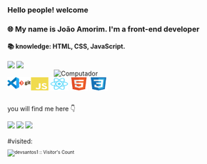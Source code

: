 ### Hello people! welcome

<h3>🌐 My name is João Amorim. I'm a front-end developer</h3>
<h4>📚 knowledge: HTML, CSS, JavaScript.</h4>
<section>
 <img height="160em" src="https://github-readme-stats.vercel.app/api?username=devsantos1&show_icons=true&theme=dark&include_all_commits=true&count_private=true"/>
  <img height="160em" src="https://github-readme-stats.vercel.app/api/top-langs/?username=devsantos1&layout=compact&langs_count=7&theme=dracula"/>  
</section>

 <img src="https://raw.githubusercontent.com/MicaelliMedeiros/micaellimedeiros/master/image/computer-illustration.png" min-width="400px" max-width="400px" width="400px" align="right" alt="Computador">
  <div style="display: inline_block"><br>
  <img align="center" alt="Rafa-Js" height="30" width="40" src="https://raw.githubusercontent.com/devicons/devicon/master/icons/javascript/javascript-plain.svg">
 <!-- <img align="center" alt="Rafa-Ts" height="30" width="40" src="https://raw.githubusercontent.com/devicons/devicon/master/icons/typescript/typescript-plain.svg"> -->
  <img align="center" alt="Rafa-React" height="30" width="40" src="https://raw.githubusercontent.com/devicons/devicon/master/icons/react/react-original.svg">
  <img align="center" alt="Rafa-HTML" height="30" width="40" src="https://raw.githubusercontent.com/devicons/devicon/master/icons/html5/html5-original.svg">
  <img align="center" alt="Rafa-CSS" height="30" width="40" src="https://raw.githubusercontent.com/devicons/devicon/master/icons/css3/css3-original.svg">
   <img align="left" alt="Visual Studio Code" width="26px" src="https://raw.githubusercontent.com/github/explore/80688e429a7d4ef2fca1e82350fe8e3517d3494d/topics/visual-studio-code/visual-studio-code.png" />
   <img align="left" alt="Git" width="26px" src="https://raw.githubusercontent.com/github/explore/80688e429a7d4ef2fca1e82350fe8e3517d3494d/topics/git/git.png" />
    <br>
    <br>
   <p>you will find me here 👇</p>
   <div>
      <a href="https://#00/" target="_blank">
     <img src="https://img.shields.io/badge/-Instagram-%23E4405F?style=for-the-badge&logo=instagram&logoColor=white" target="_blank"></a>
    <a href="https://https://www.linkedin.com/in/jo%C3%A3o-amorim-//" target="_blank">
     <img src="https://img.shields.io/badge/-LinkedIn-%230077B5?style=for-the-badge&logo=linkedin&logoColor=white" target="_blank"></a> 
    <a href = "mailto:amorimsantos87@gmail.com"><img src="https://img.shields.io/badge/-Gmail-%23333?style=for-the-badge&logo=gmail&logoColor=white" target="_blank"></a>
     
   </div>
   <br>
   #visited:
    <p style="font-size: 10px;"><img src="https://profile-counter.glitch.me/{devsantos1}/count.svg" alt="devsantos1 :: Visitor's Count" /></p>




